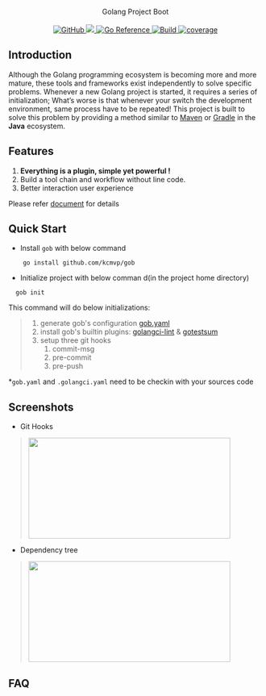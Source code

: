 <p align="center">
Golang Project Boot
  <br/>
  <br/>
  <a href="https://github.com/kcmvp/gob/blob/main/LICENSE">
    <img alt="GitHub" src="https://img.shields.io/github/license/kcmvp/gob"/>
  </a>
  <a href="https://goreportcard.com/report/github.com/kcmvp/gob">
    <img src="https://goreportcard.com/badge/github.com/kcmvp/gob"/>
  </a>
  <a href="https://pkg.go.dev/github.com/kcmvp/gob">
    <img src="https://pkg.go.dev/badge/github.com/kcmvp/gob.svg" alt="Go Reference"/>
  </a>
  <a href="https://github.com/kcmvp/gob/blob/main/.github/workflows/workflow.yml" rel="nofollow">
     <img src="https://img.shields.io/github/actions/workflow/status/kcmvp/gob/workflow.yml?branch=main" alt="Build" />
  </a>
  <a href="https://app.codecov.io/gh/kcmvp/gob" ref="nofollow">
    <img src ="https://img.shields.io/codecov/c/github/kcmvp/gob" alt="coverage"/>
  </a>

</p>

<span id="nav-1"></span>

<span id="nav-2"></span>

## Introduction

Although the Golang programming ecosystem is becoming more and more mature,
these tools and frameworks exist independently to solve specific problems.
Whenever a new Golang project is started, it requires a series of initialization;
What’s worse is that whenever your switch the development environment, same process have to be repeated!
This project is built to solve this problem by providing a method similar to [Maven](https://maven.apache.org/)
or [Gradle](https://gradle.com/) in the **Java** ecosystem.

<span id="nav-3"></span>

## Features

1. **Everything is a plugin, simple yet powerful !**
2. Build a tool chain and workflow without line code.
3. Better interaction user experience

Please refer [document](./docs/document.md) for details

## Quick Start
- Install `gob` with below command
```shell
    go install github.com/kcmvp/gob
```
- Initialize project with below comman d(in the project home directory)
```shell
  gob init
```

This command will do below initializations:
>  1. generate gob's configuration [gob.yaml](https://github.com/kcmvp/gob/blob/main/gob.yaml)
>  2. install gob's builtin plugins: [golangci-lint](https://golangci-lint.run/) & [gotestsum](https://github.com/gotestyourself/gotestsum)
>  3. setup three git hooks 
>     1. commit-msg 
>     2. pre-commit 
>     3. pre-push

*`gob.yaml` and `.golangci.yaml` need to be checkin with your sources code 
 
## Screenshots

- Git Hooks
> <img src="https://github.com/kcmvp/gob/blob/main/docs/commit_hook.git" height="200" width="400">

- Dependency tree 
> <img src="https://github.com/kcmvp/gob/blob/main/docs/dependency_tree.png" height="200" width="400">



## FAQ

